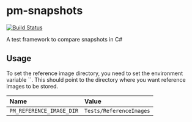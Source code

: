 # pm-snapshots

[![Build Status](https://travis-ci.org/petester42/pm-snapshots.svg)](https://travis-ci.org/petester42/pm-snapshots)

A test framework to compare snapshots in C#

## Usage

To set the reference image directory, you need to set the environment variable ``. This should point to the directory where you want reference images to be stored.

|Name|Value|
|:---|:----|
|`PM_REFERENCE_IMAGE_DIR`|`Tests/ReferenceImages`|
